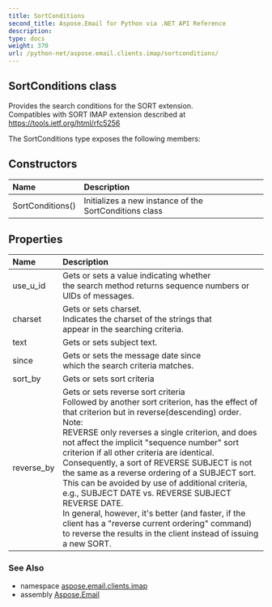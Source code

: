 ```yaml
---
title: SortConditions
second_title: Aspose.Email for Python via .NET API Reference
description: 
type: docs
weight: 370
url: /python-net/aspose.email.clients.imap/sortconditions/
---
```


## SortConditions class

Provides the search conditions for the SORT extension.<br/>            Compatibles with SORT IMAP extension described at<br/>            https://tools.ietf.org/html/rfc5256

The SortConditions type exposes the following members:
## Constructors
| Name | Description |
| :- | :- |
|SortConditions()|Initializes a new instance of the SortConditions class|
## Properties
| Name | Description |
| :- | :- |
|use_u_id|Gets or sets a value indicating whether<br/>            the search method returns sequence numbers or UIDs of messages.|
|charset|Gets or sets charset.<br/>            Indicates the charset of the strings that<br/>            appear in the searching criteria.|
|text|Gets or sets subject text.|
|since|Gets or sets the message date since<br/>            which the search criteria matches.|
|sort_by|Gets or sets sort criteria|
|reverse_by|Gets or sets reverse sort criteria <br/>            Followed by another sort criterion, has the effect of that criterion but in reverse(descending) order. <br/>            Note: <br/>            REVERSE only reverses a single criterion, and does not affect the implicit "sequence number" sort criterion if all other criteria are identical.<br/>            Consequently, a sort of REVERSE SUBJECT is not the same as a reverse ordering of a SUBJECT sort.<br/>            This can be avoided by use of additional criteria, e.g., SUBJECT DATE vs. REVERSE SUBJECT REVERSE DATE.  <br/>            In general, however, it's better (and faster, if the client has a "reverse current ordering" command) to reverse the results in the client instead of issuing a new SORT.|

### See Also

* namespace [aspose.email.clients.imap](/email/python-net/aspose.email.clients.imap/)
* assembly [Aspose.Email](/email/python-net/)

